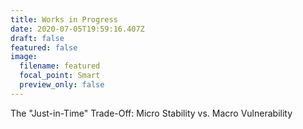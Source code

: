 ```yaml
---
title: Works in Progress
date: 2020-07-05T19:59:16.407Z
draft: false
featured: false
image:
  filename: featured
  focal_point: Smart
  preview_only: false
---
```

The "Just-in-Time" Trade-Off: Micro Stability vs. Macro Vulnerability